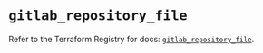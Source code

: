 # `gitlab_repository_file`

Refer to the Terraform Registry for docs: [`gitlab_repository_file`](https://registry.terraform.io/providers/gitlabhq/gitlab/18.2.0/docs/resources/repository_file).
